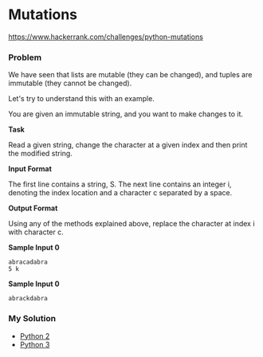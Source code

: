 # Mutations

https://www.hackerrank.com/challenges/python-mutations

### Problem

We have seen that lists are mutable (they can be changed), and tuples are immutable (they cannot be changed).

Let's try to understand this with an example.

You are given an immutable string, and you want to make changes to it.

**Task** 

Read a given string, change the character at a given index and then print the modified string.

**Input Format**

The first line contains a string, S. 
The next line contains an integer i, denoting the index location and a character c separated by a space.

**Output Format**

Using any of the methods explained above, replace the character at index i with character c.

**Sample Input 0**

```
abracadabra
5 k
```

**Sample Input 0**

```
abrackdabra
```

### My Solution

- [Python 2](python2.py)
- [Python 3](python3.py)